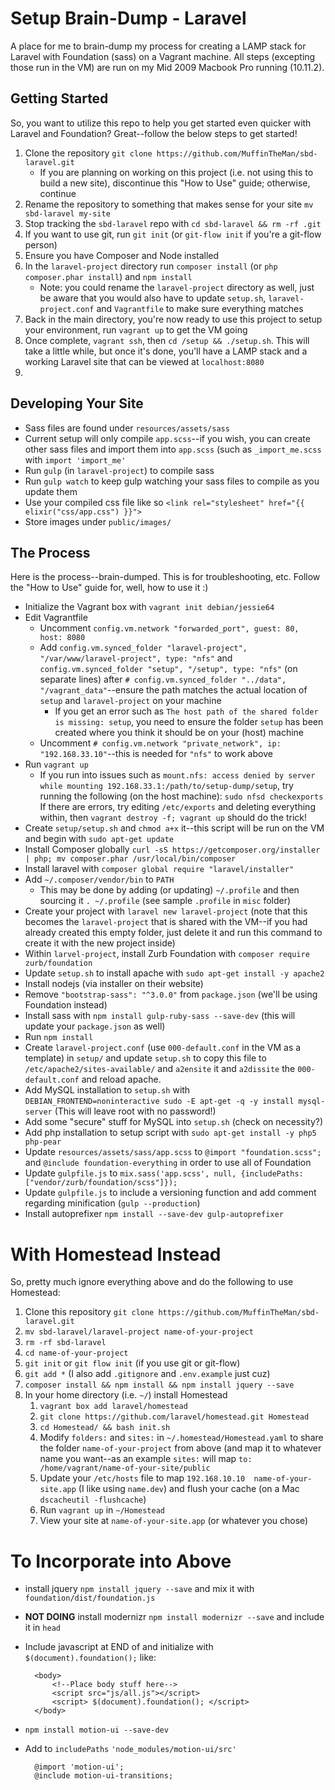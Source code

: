 # Setup Brain-Dump - Laravel
A place for me to brain-dump my process for creating a LAMP stack for Laravel with Foundation (sass) on a Vagrant machine. All steps (excepting those run in the VM) are run on my Mid 2009 Macbook Pro running (10.11.2).

## Getting Started
So, you want to utilize this repo to help you get started even quicker with Laravel and Foundation? Great--follow the below steps to get started!

1. Clone the repository `git clone https://github.com/MuffinTheMan/sbd-laravel.git`
	* If you are planning on working on this project (i.e. not using this to build a new site), discontinue this "How to Use" guide; otherwise, continue
2. Rename the repository to something that makes sense for your site `mv sbd-laravel my-site`
3. Stop tracking the `sbd-laravel` repo with `cd sbd-laravel && rm -rf .git`
4. If you want to use git, run `git init` (or `git-flow init` if you're a git-flow person)
5. Ensure you have Composer and Node installed
5. In the `laravel-project` directory run `composer install` (or `php composer.phar install`) and `npm install`
	* Note: you could rename the `laravel-project` directory as well, just be aware that you would also have to update `setup.sh`, `laravel-project.conf` and `Vagrantfile` to make sure everything matches
5. Back in the main directory, you're now ready to use this project to setup your environment, run `vagrant up` to get the VM going
6. Once complete, `vagrant ssh`, then `cd /setup && ./setup.sh`. This will take a little while, but once it's done, you'll have a LAMP stack and a working Laravel site that can be viewed at `localhost:8080`
7. 

## Developing Your Site

* Sass files are found under `resources/assets/sass`
* Current setup will only compile `app.scss`--if you wish, you can create other sass files and import them into `app.scss` (such as `_import_me.scss` with `import 'import_me'`
* Run `gulp` (in `laravel-project`) to compile sass
* Run `gulp watch` to keep gulp watching your sass files to compile as you update them
* Use your compiled css file like so `<link rel="stylesheet" href="{{ elixir("css/app.css") }}">`
* Store images under `public/images/`

## The Process
Here is the process--brain-dumped. This is for troubleshooting, etc. Follow the "How to Use" guide for, well, how to use it :)

* Initialize the Vagrant box with `vagrant init debian/jessie64`
* Edit Vagrantfile
	* Uncomment `config.vm.network "forwarded_port", guest: 80, host: 8080`
	* Add `config.vm.synced_folder "laravel-project", "/var/www/laravel-project", type: "nfs"` and `config.vm.synced_folder "setup", "/setup", type: "nfs"` (on separate lines) after `# config.vm.synced_folder "../data", "/vagrant_data"`--ensure the path matches the actual location of `setup` and `laravel-project` on your machine
		* If you get an error such as `The host path of the shared folder is missing: setup`, you need to ensure the folder `setup` has been created where you think it should be on your (host) machine
	* Uncomment `# config.vm.network "private_network", ip: "192.168.33.10"`--this is needed for `"nfs"` to work above
* Run `vagrant up`
	* If you run into issues such as `mount.nfs: access denied by server while mounting 192.168.33.1:/path/to/setup-dump/setup`, try running the following (on the host machine): `sudo nfsd checkexports` If there are errors, try editing `/etc/exports` and deleting everything within, then `vagrant destroy -f; vagrant up` should do the trick!
* Create `setup/setup.sh` and `chmod a+x` it--this script will be run on the VM and begin with `sudo apt-get update`
* Install Composer globally `curl -sS https://getcomposer.org/installer | php; mv composer.phar /usr/local/bin/composer`
* Install laravel with `composer global require "laravel/installer"`
* Add `~/.composer/vendor/bin` to `PATH`
	* This may be done by adding (or updating) `~/.profile` and then sourcing it `. ~/.profile` (see sample `.profile` in `misc` folder)
* Create your project with `laravel new laravel-project` (note that this becomes the `laravel-project` that is shared with the VM--if you had already created this empty folder, just delete it and run this command to create it with the new project inside)
*  Within `larvel-project`, install Zurb Foundation with `composer require zurb/foundation`
* Update `setup.sh` to install apache with `sudo apt-get install -y apache2`
* Install nodejs (via installer on their website)
* Remove `"bootstrap-sass": "^3.0.0"` from `package.json` (we'll be using Foundation instead)
* Install sass with `npm install gulp-ruby-sass --save-dev` (this will update your `package.json` as well)
* Run `npm install`
* Create `laravel-project.conf` (use `000-default.conf` in the VM as a template) in `setup/` and update `setup.sh` to copy this file to `/etc/apache2/sites-available/` and `a2ensite` it and `a2dissite` the `000-default.conf` and reload apache.
* Add MySQL installation to `setup.sh` with  `DEBIAN_FRONTEND=noninteractive sudo -E apt-get -q -y install mysql-server` (This will leave root with no password!)
* Add some "secure" stuff for MySQL into `setup.sh` (check on necessity?)
* Add php installation to setup script with `sudo apt-get install -y php5 php-pear`
* Update `resources/assets/sass/app.scss` to `@import "foundation.scss";` and `@include foundation-everything` in order to use all of Foundation
* Update `gulpfile.js` to `mix.sass('app.scss', null, {includePaths: ["vendor/zurb/foundation/scss"]});`
* Update `gulpfile.js` to include a versioning function and add comment regarding minification (`gulp --production`)
* Install autoprefixer `npm install --save-dev gulp-autoprefixer`

# With Homestead Instead

So, pretty much ignore everything above and do the following to use Homestead:

1. Clone this repository `git clone https://github.com/MuffinTheMan/sbd-laravel.git`
2. `mv sbd-laravel/laravel-project name-of-your-project`
3. `rm -rf sbd-laravel`
4. `cd name-of-your-project`
5. `git init` or `git flow init` (if you use git or git-flow)
6. `git add *` (I also add `.gitignore` and `.env.example` just cuz)
7. `composer install && npm install && npm install jquery --save`
8. In your home directory (i.e. `~/`) install Homestead
	1. `vagrant box add laravel/homestead`
	2. `git clone https://github.com/laravel/homestead.git Homestead`
	3. `cd Homestead/ && bash init.sh`
	4. Modify `folders:` and `sites:` in `~/.homestead/Homestead.yaml` to share the folder `name-of-your-project` from above (and map it to whatever name you want--as an example `sites:` will map `to: /home/vagrant/name-of-your-site/public`
	5. Update your `/etc/hosts` file to map `192.168.10.10  name-of-your-site.app` (I like using `name.dev`) and flush your cache (on a Mac `dscacheutil -flushcache`) 
	6. Run `vagrant up` in `~/Homestead`
	7. View your site at `name-of-your-site.app` (or whatever you chose)

# To Incorporate into Above

* install jquery `npm install jquery --save` and mix it with `foundation/dist/foundation.js`
* **NOT DOING** install modernizr `npm install modernizr --save` and include it in `head`
* Include javascript at END of <body> and initialize with `$(document).foundation();` like:

        <body> 
            <!--Place body stuff here-->
            <script src="js/all.js"></script> 
            <script> $(document).foundation(); </script>
        </body>
 
* `npm install motion-ui --save-dev`
* Add to `includePaths` `'node_modules/motion-ui/src'`

        @import 'motion-ui';
        @include motion-ui-transitions;